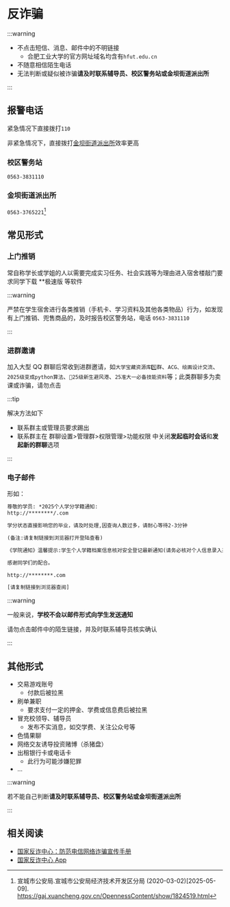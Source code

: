 # 反诈骗

:::warning

- 不点击短信、消息、邮件中的不明链接
  - 合肥工业大学的官方网址域名均含有`hfut.edu.cn`
- 不随意相信陌生电话
- 无法判断或疑似被诈骗**请及时联系辅导员、校区警务站或金坝街道派出所**

:::

## 报警电话

紧急情况下直接拨打`110`

非紧急情况下，直接拨打[金坝街道派出所](#金坝街道派出所)效率更高

### 校区警务站

`0563-3831110`

### 金坝街道派出所

`0563-3765221`[^1]

## 常见形式

### 上门推销

常自称学长或学姐的人以需要完成实习任务、社会实践等为理由进入宿舍楼敲门要求同学下载 \*\*极速版 等软件

:::warning

严禁在学生宿舍进行各类推销（手机卡、学习资料及其他各类物品）行为，如发现有上门推销、兜售商品的，及时报告校区警务站，电话 `0563-3831110`

:::

### 进群邀请

加入大型 QQ 群聊后常收到进群邀请，如`大学宝藏资源库1️⃣群`、`ACG、绘画设计交流`、`2025级变成python算法`、`🌸25级新生避风港`、`25准大一必备技能资料`等；此类群聊多为卖课或诈骗，请勿点击

:::tip

解决方法如下

- 联系群主或管理员要求踢出
- 联系群主在 群聊设置>管理群>权限管理>功能权限 中关闭**发起临时会话**和**发起新的群聊**选项

:::

### 电子邮件

形如：

```txt
尊敬的学员: *2025个人学分学籍通知:
http://********/.com

学分状态直接影响您的毕业，请及时处理,因查询人数过多，请耐心等待2-3分钟

(备注:请复制链接到浏览器打开登陆查看)
```

```txt
《学院通知》温馨提示:学生个人学籍档案信息核对安全登记最新通知(请务必核对个人信息录入系统，)

感谢同学们的配合。

http://********.com

[请复制链接到浏览器查阅]
```

:::warning

一般来说，**学校不会以邮件形式向学生发送通知**

请勿点击邮件中的陌生链接，并及时联系辅导员核实确认

:::

## 其他形式

- 交易游戏账号
  - 付款后被拉黑
- 刷单兼职
  - 要求支付一定的押金、学费或信息费后被拉黑
- 冒充校领导、辅导员
  - 发布不实消息，如交学费、关注公众号等
- 色情果聊
- 网络交友诱导投资赌博（杀猪盘）
- 出租银行卡或电话卡
  - 此行为可能涉嫌犯罪
- ...

:::warning

若不能自己判断**请及时联系辅导员、校区警务站或金坝街道派出所**

:::

## 相关阅读

- [国家反诈中心：防范电信网络诈骗宣传手册](https://www.mps.gov.cn/n2253534/n2253543/c9257095/content.html)
- [国家反诈中心 App](https://sj.qq.com/appdetail/com.hicorenational.antifraud)

[^1]:
    宣城市公安局.宣城市公安局经济技术开发区分局 (2020-03-02)\[2025-05-09].  
    <https://gaj.xuancheng.gov.cn/OpennessContent/show/1824519.html>
